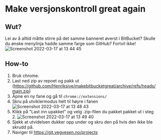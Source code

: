 # Make versjonskontroll great again

## Wut?
Lei av å alltid måtte stirre på det samme banneret øverst i BitBucket? Skulle du ønske menylinja hadde samme farge som GitHub? Fortvil ikke!
![Screenshot 2022-03-17 at 13 44 45](https://user-images.githubusercontent.com/6715649/158811098-e3d70ab0-e182-4464-821d-ef9b280cd414.png)


## How-to
1. Bruk chrome.
2. Last ned zip av repoet og pakk ut (https://github.com/Henriksive/makebitbucketgreat/archive/refs/heads/main.zip)
3. Åpne en ny fane og gå til `chrome://extensions/`
4. Skru på utviklermodus helt til høyre i fanen ![Screenshot 2022-03-17 at 13 48 43](https://user-images.githubusercontent.com/6715649/158811817-7e41c129-bcf9-4dd1-8d58-c0513f13aecb.png)
5. Klikk på "Last inn upakket" og velg .zip-filen du pakket pakket ut i steg 2. ![Screenshot 2022-03-17 at 13 49 40](https://user-images.githubusercontent.com/6715649/158812043-ba4b5750-cbb5-4f07-b6cb-a428e30e7dd0.png)
6. Sjekk at utvidelsen dukker opp under og skru den på hvis den ikke ble skrudd på.
7. Naviger til https://git.vegvesen.no/projects

